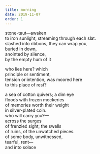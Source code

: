 ```yaml
---
title: morning
date: 2019-11-07
order: 1
---
```


stone-taut—awaken  
to iron sunlight, streaming through each slat.  
slashed into ribbons, they can wrap you,  
buried in down,  
anointed by silence,  
by the empty hum of it

who lies here?  which  
principle or sentiment,  
tension or intention, was moored here  
to this place of rest?

a sea of cotton quivers; a dim eye  
floods with frozen mockeries  
of memories worth their weight  
in silver-plated coin.  
who will carry you?—  
across the surges  
of frenzied sight; the swells  
of ruins, of the unwatched pieces  
of some body, unwitnessed,  
tearful, rent—  
and into solace
